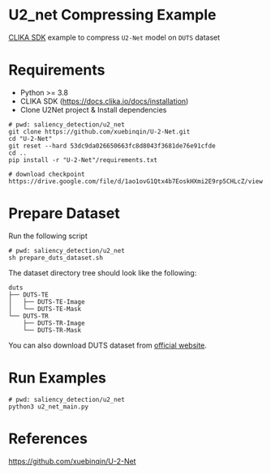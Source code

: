 # U2_net Compressing Example
<ins>CLIKA SDK</ins> example to compress `U2-Net` model on `DUTS` dataset


# Requirements

- Python >= 3.8
- CLIKA SDK (https://docs.clika.io/docs/installation)
- Clone U2Net project & Install dependencies
```
# pwd: saliency_detection/u2_net
git clone https://github.com/xuebinqin/U-2-Net.git
cd "U-2-Net"
git reset --hard 53dc9da026650663fc8d8043f3681de76e91cfde
cd ..
pip install -r "U-2-Net"/requirements.txt

# download checkpoint
https://drive.google.com/file/d/1ao1ovG1Qtx4b7EoskHXmi2E9rp5CHLcZ/view
```
# Prepare Dataset

Run the following script

```
# pwd: saliency_detection/u2_net
sh prepare_duts_dataset.sh
```

The dataset directory tree should look like the following:

```
duts
├── DUTS-TE
│   ├── DUTS-TE-Image
│   └── DUTS-TE-Mask
└── DUTS-TR
    ├── DUTS-TR-Image
    └── DUTS-TR-Mask
```

You can also download DUTS dataset from [official website](http://saliencydetection.net/duts/).

# Run Examples

```
# pwd: saliency_detection/u2_net
python3 u2_net_main.py
```


# References
https://github.com/xuebinqin/U-2-Net